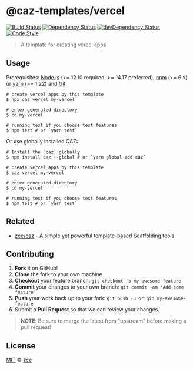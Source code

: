 # @caz-templates/vercel

[![Build Status][travis-img]][travis-url]
[![Dependency Status][dependency-img]][dependency-url]
[![devDependency Status][devdependency-img]][devdependency-url]
[![Code Style][style-img]][style-url]

> A template for creating vercel apps.

## Usage

Prerequisites: [Node.js](https://nodejs.org) (>= 12.10 required, >= 14.17 preferred), [npm](https://www.npmjs.com) (>= 6.x) or [yarn](https://yarnpkg.com) (>= 1.22) and [Git](https://git-scm.com).

```shell
# create vercel apps by this template
$ npx caz vercel my-vercel

# enter generated directory
$ cd my-vercel

# running test if you choose test features
$ npm test # or `yarn test`
```

Or use globally installed CAZ:

```shell
# Install the `caz` globally
$ npm install caz --global # or `yarn global add caz`

# create vercel apps by this template
$ caz vercel my-vercel

# enter generated directory
$ cd my-vercel

# running test if you choose test features
$ npm test # or `yarn test`
```

## Related

- [zce/caz](https://github.com/zce/caz) - A simple yet powerful template-based Scaffolding tools.

## Contributing

1. **Fork** it on GitHub!
2. **Clone** the fork to your own machine.
3. **Checkout** your feature branch: `git checkout -b my-awesome-feature`
4. **Commit** your changes to your own branch: `git commit -am 'Add some feature'`
5. **Push** your work back up to your fork: `git push -u origin my-awesome-feature`
6. Submit a **Pull Request** so that we can review your changes.

> **NOTE**: Be sure to merge the latest from "upstream" before making a pull request!

## License

[MIT](LICENSE) &copy; [zce](https://zce.me)



[travis-img]: https://img.shields.io/travis/com/caz-templates/vercel
[travis-url]: https://travis-ci.com/caz-templates/vercel
[dependency-img]: https://img.shields.io/david/caz-templates/vercel
[dependency-url]: https://david-dm.org/caz-templates/vercel
[devdependency-img]: https://img.shields.io/david/dev/caz-templates/vercel
[devdependency-url]: https://david-dm.org/caz-templates/vercel?type=dev
[style-img]: https://img.shields.io/badge/code_style-standard-brightgreen
[style-url]: https://standardjs.com
